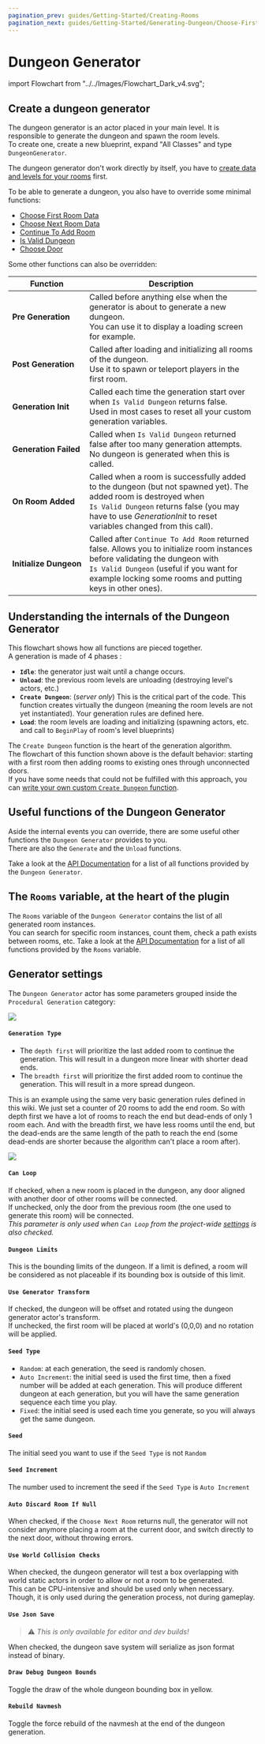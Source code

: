 ```yaml
---
pagination_prev: guides/Getting-Started/Creating-Rooms
pagination_next: guides/Getting-Started/Generating-Dungeon/Choose-First-Room-Data
---
```


# Dungeon Generator

import Flowchart from "../../Images/Flowchart_Dark_v4.svg";

## Create a dungeon generator

The dungeon generator is an actor placed in your main level. It is responsible to generate the dungeon and spawn the room levels.\
To create one, create a new blueprint, expand "All Classes" and type `DungeonGenerator`.

The dungeon generator don't work directly by itself, you have to [create data and levels for your rooms](../Creating-Rooms.md) first.

To be able to generate a dungeon, you also have to override some minimal functions:

- [Choose First Room Data](Choose-First-Room-Data.md)
- [Choose Next Room Data](Choose-Next-Room-Data.md)
- [Continue To Add Room](Continue-To-Add-Room.md)
- [Is Valid Dungeon](Is-Valid-Dungeon.md)
- [Choose Door](Choose-Door.md)

Some other functions can also be overridden:

Function | Description
--- | ---
**Pre&nbsp;Generation** | Called before anything else when the generator is about to generate a new dungeon.<br/>You can use it to display a loading screen for example.
**Post&nbsp;Generation** | Called after loading and initializing all rooms of the dungeon.<br/>Use it to spawn or teleport players in the first room.
**Generation&nbsp;Init** | Called each time the generation start over when `Is Valid Dungeon` returns false.<br/>Used in most cases to reset all your custom generation variables.
**Generation&nbsp;Failed** | Called when `Is Valid Dungeon` returned false after too many generation attempts. No dungeon is generated when this is called.
**On&nbsp;Room&nbsp;Added** | Called when a room is successfully added to the dungeon (but not spawned yet). The added room is destroyed when `Is Valid Dungeon` returns false (you may have to use *GenerationInit* to reset variables changed from this call).
**Initialize&nbsp;Dungeon** | Called after `Continue To Add Room` returned false. Allows you to initialize room instances before validating the dungeon with `Is Valid Dungeon` (useful if you want for example locking some rooms and putting keys in other ones).

## Understanding the internals of the Dungeon Generator

<Flowchart/>

This flowchart shows how all functions are pieced together.\
A generation is made of 4 phases :

- **`Idle`**: the generator just wait until a change occurs.
- **`Unload`**: the previous room levels are unloading (destroying level's actors, etc.)
- **`Create Dungeon`**: (*server only*) This is the critical part of the code. This function creates virtually the dungeon (meaning the room levels are not yet instantiated). Your generation rules are defined here.
- **`Load`**: the room levels are loading and initializing (spawning actors, etc. and call to `BeginPlay` of room's level blueprints)

The `Create Dungeon` function is the heart of the generation algorithm.\
The flowchart of this function shown above is the default behavior: starting with a first room then adding rooms to existing ones through unconnected doors.\
If you have some needs that could not be fulfilled with this approach, you can [write your own custom `Create Dungeon` function](../../Advanced-Features/Custom-Create-Dungeon.md).

## Useful functions of the Dungeon Generator

Aside the internal events you can override, there are some useful other functions the `Dungeon Generator` provides to you.\
There are also the `Generate` and the `Unload` functions.

Take a look at the [API Documentation](https://benpyton.github.io/ProceduralDungeon/api/Classes/DungeonGenerator#nodes) for a list of all functions provided by the `Dungeon Generator`.

## The `Rooms` variable, at the heart of the plugin

The `Rooms` variable of the `Dungeon Generator` contains the list of all generated room instances.\
You can search for specific room instances, count them, check a path exists between rooms, etc.
Take a look at the [API Documentation](https://benpyton.github.io/ProceduralDungeon/api/Classes/DungeonGraph#nodes) for a list of all functions provided by the `Rooms` variable.

## Generator settings

The `Dungeon Generator` actor has some parameters grouped inside the `Procedural Generation` category:

![](../../Images/GeneratorSettings.jpg)

#### `Generation Type`

- The `depth first` will prioritize the last added room to continue the generation.
This will result in a dungeon more linear with shorter dead ends.
- The `breadth first` will prioritize the first added room to continue the generation. This will result in a more spread dungeon.

This is an example using the same very basic generation rules defined in this wiki. We just set a counter of 20 rooms to add the end room. So with depth first we have a lot of rooms to reach the end but dead-ends of only 1 room each. And with the breadth first, we have less rooms until the end, but the dead-ends are the same length of the path to reach the end (some dead-ends are shorter because the algorithm can't place a room after).

![](../../Images/DepthBreadth.jpg)

#### `Can Loop`

If checked, when a new room is placed in the dungeon, any door aligned with another door of other rooms will be connected.\
If unchecked, only the door from the previous room (the one used to generate this room) will be connected.\
*This parameter is only used when `Can Loop` from the project-wide [settings](../Plugin-Settings.md) is also checked.*

#### `Dungeon Limits`

This is the bounding limits of the dungeon. If a limit is defined, a room will be considered as not placeable if its bounding box  is outside of this limit.

#### `Use Generator Transform`

If checked, the dungeon will be offset and rotated using the dungeon generator actor's transform.\
If unchecked, the first room will be placed at world's (0,0,0) and no rotation will be applied.

#### `Seed Type`

- `Random`: at each generation, the seed is randomly chosen.
- `Auto Increment`: the initial seed is used the first time, then a fixed number will be added at each generation. This will produce different dungeon at each generation, but you will have the same generation sequence each time you play.
- `Fixed`: the initial seed is used each time you generate, so you will always get the same dungeon.

#### `Seed`

The initial seed you want to use if the `Seed Type` is not `Random`

#### `Seed Increment`

The number used to increment the seed if the `Seed Type` is `Auto Increment`

#### `Auto Discard Room If Null`

When checked, if the `Choose Next Room` returns null, the generator will not consider anymore placing a room at the current door, and switch directly to the next door, without throwing errors.

#### `Use World Collision Checks`

When checked, the dungeon generator will test a box overlapping with world static actors in order to allow or not a room to be generated.\
This can be CPU-intensive and should be used only when necessary. Though, it is only used during the generation process, not during gameplay.

#### `Use Json Save`

> :warning: *This is only available for editor and dev builds!*

When checked, the dungeon save system will serialize as json format instead of binary.  

#### `Draw Debug Dungeon Bounds`

Toggle the draw of the whole dungeon bounding box in yellow.

#### `Rebuild Navmesh`

Toggle the force rebuild of the navmesh at the end of the dungeon generation.
